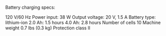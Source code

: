Battery charging specs:

120 V/60 Hz
Power input: 38 W
Output voltage: 20 V, 1.5 A
Battery type: lithium-ion
2.0 Ah: 1.5 hours
4.0 Ah: 2.8 hours
Number of cells 10
Machine weight 0.7 lbs (0.3 kg)
Protection class II

